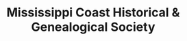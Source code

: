 ---
layout: repo
title: "Mississippi Coast Historical & Genealogical Society"
id: 23718
permalink: repos/23718/
---